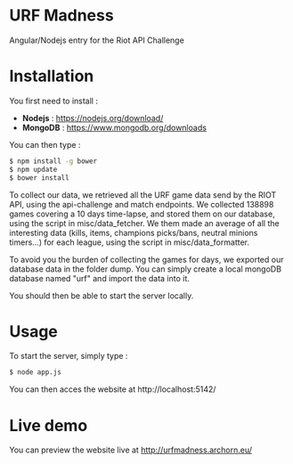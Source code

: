 # URF Madness
Angular/Nodejs entry for the Riot API Challenge

# Installation
You first need to install :
* **Nodejs** : https://nodejs.org/download/
* **MongoDB** : https://www.mongodb.org/downloads

You can then type :
```sh
$ npm install -g bower
$ npm update
$ bower install
```

To collect our data, we retrieved all the URF game data send by the RIOT API, using the api-challenge and match endpoints.
We collected 138898 games covering a 10 days time-lapse, and stored them on our database, using the script in misc/data_fetcher.
We them made an average of all the interesting data (kills, items, champions picks/bans, neutral minions timers...) for each league, using the script in misc/data_formatter.

To avoid you the burden of collecting the games for days, we exported our database data in the folder dump. You can simply create a local mongoDB database named "urf" and import the data into it.

You should then be able to start the server locally.

# Usage
To start the server, simply type :
```sh
$ node app.js
```
You can then acces the website at http://localhost:5142/

# Live demo
You can preview the website live at http://urfmadness.archorn.eu/
